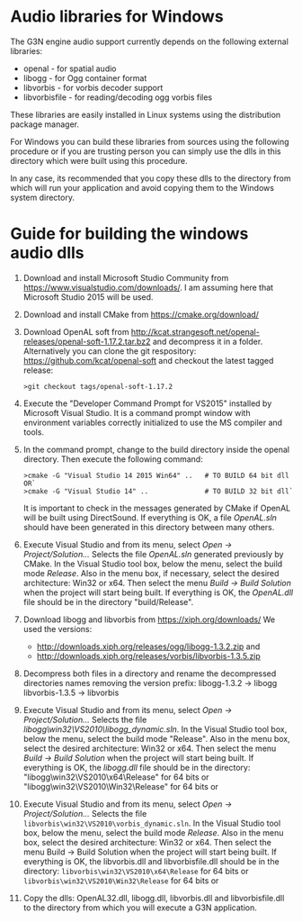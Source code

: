 # Audio libraries for Windows

The G3N engine audio support currently depends on the following external libraries:

- openal        - for spatial audio
- libogg        - for Ogg container format
- libvorbis     - for vorbis decoder support
- libvorbisfile - for reading/decoding ogg vorbis files

These libraries are easily installed in Linux systems using the distribution package manager.

For Windows you can build these libraries from sources using the following procedure
or if you are trusting person you can simply use the dlls in this directory which were
built using this procedure.

In any case, its recommended that you copy these dlls to the directory from which will
run your application and avoid copying them to the Windows system directory.

# Guide for building the windows audio dlls

1. Download and install Microsoft Studio Community from https://www.visualstudio.com/downloads/.
   I am assuming here that Microsoft Studio 2015 will be used.

2. Download and install CMake from https://cmake.org/download/

3. Download OpenAL soft from http://kcat.strangesoft.net/openal-releases/openal-soft-1.17.2.tar.bz2
   and decompress it in a folder.
   Alternatively you can clone the git respository: https://github.com/kcat/openal-soft
   and checkout the latest tagged release:
   ```
   >git checkout tags/openal-soft-1.17.2
   ```

4. Execute the "Developer Command Prompt for VS2015" installed by Microsoft Visual Studio.
   It is a command prompt window with environment variables correctly initialized to use
   the MS compiler and tools.

5. In the command prompt, change to the build directory inside the openal
   directory. Then execute the following command:
   ```
   >cmake -G "Visual Studio 14 2015 Win64" ..   # TO BUILD 64 bit dll OR`
   >cmake -G "Visual Studio 14" ..              # TO BUILD 32 bit dll`
   ```
   It is important to check in the messages generated by CMake if OpenAL will be built
   using DirectSound.
   If everything is OK, a file *OpenAL.sln* should have been generated in this
   directory between many others.

6. Execute Visual Studio and from its menu, select *Open -> Project/Solution...*
   Selects the file *OpenAL.sln* generated previously by CMake.
   In the Visual Studio tool box, below the menu, select the build mode *Release*. 
   Also in the menu box, if necessary, select the desired architecture: Win32 or x64.
   Then select the menu *Build -> Build Solution* when the project will start
   being built.
   If everything is OK, the *OpenAL.dll* file should be in the directory "build/Release".
    
7. Download libogg and libvorbis from https://xiph.org/downloads/
   We used the versions:
   - http://downloads.xiph.org/releases/ogg/libogg-1.3.2.zip and
   - http://downloads.xiph.org/releases/vorbis/libvorbis-1.3.5.zip

8. Decompress both files in a directory and rename the decompressed
   directories names removing the version prefix:
   libogg-1.3.2 -> libogg
   libvorbis-1.3.5 -> libvorbis

9. Execute Visual Studio and from its menu, select *Open -> Project/Solution...*
   Selects the file *libogg\win32\VS2010\libogg_dynamic.sln*.
   In the Visual Studio tool box, below the menu, select the build mode "Release". 
   Also in the menu box, select the desired architecture: Win32 or x64.
   Then select the menu *Build -> Build Solution* when the project will start
   being built.
   If everything is OK, the *libogg.dll* file should be in the directory:
   "libogg\win32\VS2010\x64\Release" for 64 bits or
   "libogg\win32\VS2010\Win32\Release" for 64 bits or

10. Execute Visual Studio and from its menu, select *Open -> Project/Solution...*
   Selects the file `libvorbis\win32\VS2010\vorbis_dynamic.sln`.
   In the Visual Studio tool box, below the menu, select the build mode *Release*. 
   Also in the menu box, select the desired architecture: Win32 or x64.
   Then select the menu Build -> Build Solution when the project will start
   being built.
   If everything is OK, the libvorbis.dll and libvorbisfile.dll should be in the directory:
   `libvorbis\win32\VS2010\x64\Release` for 64 bits or
   `libvorbis\win32\VS2010\Win32\Release` for 64 bits or

11. Copy the dlls: OpenAL32.dll, libogg.dll, libvorbis.dll and libvorbisfile.dll
    to the directory from which you will execute a G3N application.




